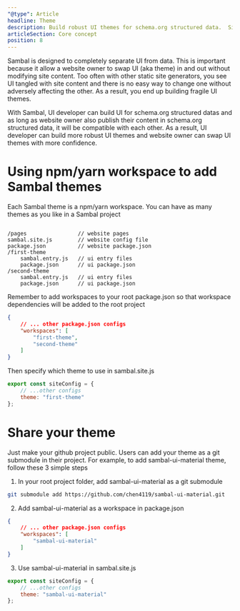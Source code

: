 ```yaml
---
"@type": Article
headline: Theme
description: Build robust UI themes for schema.org structured data.  Simply use npm/yarn workspace to add a Sambal UI theme
articleSection: Core concept
position: 8
---
```


Sambal is designed to completely separate UI from data.  This is important because it allow a website owner to swap UI (aka theme) in and out without modifying site content.  Too often with other static site generators, you see UI tangled with site content and there is no easy way to change one without adversely affecting the other.  As a result, you end up building fragile UI themes.

With Sambal, UI developer can build UI for schema.org structured datas and as long as website owner also publish their content in schema.org structured data, it will be compatible with each other.  As a result, UI developer can build more robust UI themes and website owner can swap UI themes with more confidence.

# Using npm/yarn workspace to add Sambal themes

Each Sambal theme is a npm/yarn workspace.  You can have as many themes as you like in a Sambal project

```text

/pages                // website pages
sambal.site.js        // website config file
package.json          // website package.json
/first-theme
    sambal.entry.js   // ui entry files
    package.json      // ui package.json
/second-theme
    sambal.entry.js   // ui entry files
    package.json      // ui package.json
```

Remember to add workspaces to your root package.json so that workspace dependencies will be added to the root project

```json
{
    // ... other package.json configs
    "workspaces": [
        "first-theme",
        "second-theme"
    ]
}
```

Then specify which theme to use in sambal.site.js

```js
export const siteConfig = {
    // ...other configs
    theme: "first-theme"
};
```

# Share your theme

Just make your github project public.  Users can add your theme as a git submodule in their project. For example, to add sambal-ui-material theme, follow these 3 simple steps

1. In your root project folder, add sambal-ui-material as a git submodule

```bash
git submodule add https://github.com/chen4119/sambal-ui-material.git
```

2. Add sambal-ui-material as a workspace in package.json

```json
{
    // ... other package.json configs
    "workspaces": [
        "sambal-ui-material"
    ]
}
```

3. Use sambal-ui-material in sambal.site.js

```js
export const siteConfig = {
    // ...other configs
    theme: "sambal-ui-material"
};
```

